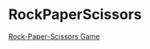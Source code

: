 # RockPaperScissors
[Rock-Paper-Scissors Game](https://lambertschulze.github.io/Rock-Paper-Scissors/)
